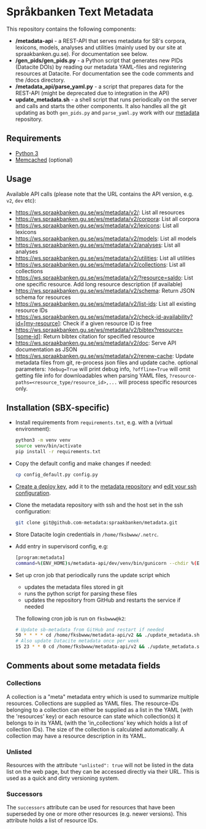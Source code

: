 # Språkbanken Text Metadata

This repository contains the following components:

- **/metadata-api** - a REST-API that serves metadata for SB's corpora, lexicons, models, analyses and utilities (mainly used by our site at spraakbanken.gu.se). For documentation see below.
- **/gen_pids/gen_pids.py** - a Python script that generates new PIDs (Datacite DOIs) by reading our metadata YAML-files and registering resources at Datacite. For documentation see the code comments and the /docs directory.
- **/metadata_api/parse_yaml.py** - a script that prepares data for the REST-API (might be deprecated due to integration in the API)
- **update_metadata.sh** - a shell script that runs periodically on the server and calls and starts the other components. It also handles all the git updating as both `gen_pids.py` and `parse_yaml.py` work with our [metadata](https://github.com/spraakbanken/metadata) repository.

## Requirements

- [Python 3](https://docs.python.org/3/)
- [Memcached](https://memcached.org/) (optional)

## Usage

Available API calls (please note that the URL contains the API version, e.g. `v2`, `dev` etc):

- <https://ws.spraakbanken.gu.se/ws/metadata/v2/>: List all resources
- <https://ws.spraakbanken.gu.se/ws/metadata/v2/corpora>: List all corpora
- <https://ws.spraakbanken.gu.se/ws/metadata/v2/lexicons>: List all lexicons
- <https://ws.spraakbanken.gu.se/ws/metadata/v2/models>: List all models
- <https://ws.spraakbanken.gu.se/ws/metadata/v2/analyses>: List all analyses
- <https://ws.spraakbanken.gu.se/ws/metadata/v2/utilities>: List all utilities
- <https://ws.spraakbanken.gu.se/ws/metadata/v2/collections>: List all collections
- <https://ws.spraakbanken.gu.se/ws/metadata/v2/?resource=saldo>: List one specific resource. Add long resource description (if available)
- <https://ws.spraakbanken.gu.se/ws/metadata/v2/schema>: Return JSON schema for resources
- <https://ws.spraakbanken.gu.se/ws/metadata/v2/list-ids>: List all existing resource IDs
- <https://ws.spraakbanken.gu.se/ws/metadata/v2/check-id-availability?id=[my-resource]>: Check if a given resource ID is free
- <https://ws.spraakbanken.gu.se/ws/metadata/v2/bibtex?resource=[some-id]>: Return bibtex citation for specified resource
- <https://ws.spraakbanken.gu.se/ws/metadata/v2/doc>: Serve API documentation as JSON
- <https://ws.spraakbanken.gu.se/ws/metadata/v2/renew-cache>: Update metadata files from git, re-process json files and update cache.
  optional parameters: `?debug=True` will print debug info, `?offline=True` will omit getting file info for downloadables when parsing YAML files,
  `?resource-paths=<resource_type/resource_id>,...` will process specific resources only.

## Installation (SBX-specific)

- Install requirements from `requirements.txt`, e.g. with a (virtual environment):

  ```.bash
  python3 -m venv venv
  source venv/bin/activate
  pip install -r requirements.txt
  ```

- Copy the default config and make changes if needed:

  ```.bash
  cp config_default.py config.py
  ```

- [Create a deploy
  key](https://docs.github.com/en/authentication/connecting-to-github-with-ssh/managing-deploy-keys#set-up-deploy-keys),
  add it to the [metadata repository](https://github.com/spraakbanken/metadata) and [edit your ssh
  configuration](https://docs.github.com/en/authentication/connecting-to-github-with-ssh/managing-deploy-keys#using-multiple-repositories-on-one-server).

- Clone the metadata repository with ssh and the host set in the ssh configuration:

  ```.bash
  git clone git@github.com-metadata:spraakbanken/metadata.git
  ```

- Store Datacite login credentials in `/home/fksbwww/.netrc`.

- Add entry in supervisord config, e.g:

  ```.bash
  [program:metadata]
  command=%(ENV_HOME)s/metadata-api/dev/venv/bin/gunicorn --chdir %(ENV_HOME)s/metadata-api/dev -b "0.0.0.0:1337" metadata_api:create_app()
  ```

- Set up cron job that periodically runs the update script which
  - updates the metadata files stored in git
  - runs the python script for parsing these files
  - updates the repository from GitHub and restarts the service if needed

  The following cron job is run on `fksbwww@k2`:

  ```.bash
  # Update sb-metadata from GitHub and restart if needed
  50 * * * * cd /home/fksbwww/metadata-api/v2 && ./update_metadata.sh --noupdate > /dev/null
  # Also update Datacite metadata once per week
  15 23 * * 0 cd /home/fksbwww/metadata-api/v2 && ./update_metadata.sh > /dev/null
  ```

## Comments about some metadata fields

### Collections

A collection is a "meta" metadata entry which is used to summarize multiple resources. Collections are supplied as YAML
files. The resource-IDs belonging to a collection can either be supplied as a list in the YAML (with the 'resources'
key) or each resource can state which collection(s) it belongs to in its YAML (with the 'in_collections' key which holds
a list of collection IDs). The size of the collection is calculated automatically. A collection may have a resource
description in its YAML.

### Unlisted

Resources with the attribute `"unlisted": true` will not be listed in the data list on the web page, but they can be
accessed directly via their URL. This is used as a quick and dirty versioning system.

### Successors

The `successors` attribute can be used for resources that have been superseded by one or more other resources (e.g.
newer versions). This attribute holds a list of resource IDs.
